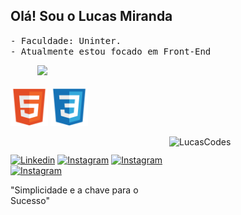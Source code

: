 ## Olá! Sou o Lucas Miranda
<kbd>- Faculdade: Uninter. </kbd> <br>
<kbd>- Atualmente estou focado em Front-End </kbd>
<div>
   <img height="180"  src=""/>
ﾠﾠﾠ<img height="180" src="https://github-readme-stats.vercel.app/api/top-langs/?username=LucasMiranda7&layout=compact&langs_count=16&theme=dark"/>
</div>

 <div style="display: incline-block"><br/>
  <img align="center" alt="Lucas-html" height="60" width="60" src="https://raw.githubusercontent.com/devicons/devicon/master/icons/html5/html5-original.svg" />

  <img align="center" alt="Lucas-css" height="60" width="60" src="https://raw.githubusercontent.com/devicons/devicon/master/icons/css3/css3-original.svg"/>


  </div><br/>

 <img align="right" alt="LucasCodes" height="250" width="250" src="https://user-images.githubusercontent.com/74038190/225813708-98b745f2-7d22-48cf-9150-083f1b00d6c9.gif"/>

  ##
 [![Linkedin](https://img.shields.io/badge/LinkedIn-0077B5?style=for-the-badge&logo=linkedin&logoColor=white)](https://www.linkedin.com/in/lucas-miranda7/)
 [![Instagram](https://img.shields.io/badge/Instagram-E4405F?style=for-the-badge&logo=instagram&logoColor=white)](https://www.instagram.com/lucas.codess/)
[![Instagram](https://img.shields.io/badge/YouTube-FF0000?style=for-the-badge&logo=youtube&logoColor=white)](https://www.youtube.com/@LucasCodes7)
 [![Instagram](https://img.shields.io/badge/Gmail-D14836?style=for-the-badge&logo=gmail&logoColor=white)](https://criarmeulink.com.br/u/1702225979)

 
 "Simplicidade e a chave para o Sucesso"
